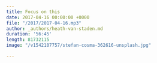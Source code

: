 ```yaml
---
title: Focus on this
date: 2017-04-16 00:00:00 +0000
file: "/2017/2017-04-16.mp3"
author: _authors/heath-van-staden.md
duration: '56:45'
length: 81732115
image: "/v1542107757/stefan-cosma-362616-unsplash.jpg"

---
```

